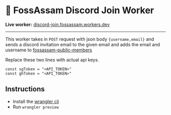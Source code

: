 # 👷 FossAssam Discord Join Worker

**Live worker:** [discord-join.fossassam.workers.dev](https://discord-join.fossassam.workers.dev)

---

This worker takes in `POST` request with json body `{username,email}` and sends a discord invitation email to the given email and adds the email and username to [fossassam-public-members]( https://github.com/buildandtell/fossassam-public-members)

Replace these two lines with actual api keys.
```
const sgToken = "<API_TOKEN>"
const ghToken = "<API_TOKEN>"
```

## Instructions
- Install the [wrangler cli](https://github.com/cloudflare/wrangler)
- Run `wrangler preview`

